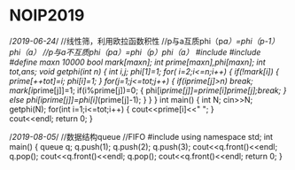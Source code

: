 # NOIP2019
/*2019-06-24*/
//线性筛，利用欧拉函数积性
//p与a互质phi（p*a）=phi（p-1）*phi（a）
//p与a不互质phi（p*a）=phi（p）*phi（a）
  #include<iostream>
  #include<cstdio>
  #define maxn 10000
  bool mark[maxn];
  int prime[maxn],phi[maxn];
  int tot,ans;
  void getphi(int n)
  {
   int i,j;
   phi[1]=1;
   for( i=2;i<=n;i++)
   {
     if(!mark[i])
     {
       prime[++tot]=i;
       phi[i]=1;
      }
      for(j=1;j<=tot;j++)
    {
      if(i*prime[j]>n) break;
      mark[i*prime[j]]=1;
      if(i%prime[j])=0;
      {
        phi[i*prime[j]]=prime[i]*prime[j];break;
       }
       else
       phi[i*prime[j]]=phi[i]*(prime[j]-1);
     }
  }
}
  int main()
  {
  int N;
  cin>>N;
  getphi(N);
  for(int i=1;i<=tot;i++)
  {
                         cout<<prime[i]<<" ";
   }                                       
    cout<<endl;
    return 0;
    }
               
 /*2019-08-05*/
 //数据结构queue
 //FIFO
 #include<queue>
using namespace std;
int main()
{
	queue<int> q;
	q.push(1);
	q.push(2);
	q.push(3);
	cout<<q.front()<<endl;
	q.pop();
	cout<<q.front()<<endl;
	q.pop();
	cout<<q.front()<<endl;
	return 0;
}

  
      
  

